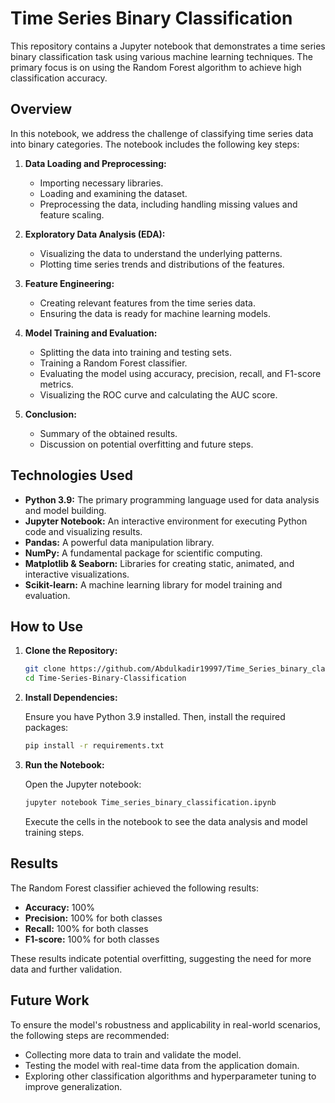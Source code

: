 
# Time Series Binary Classification

This repository contains a Jupyter notebook that demonstrates a time series binary classification task using various machine learning techniques. The primary focus is on using the Random Forest algorithm to achieve high classification accuracy.

## Overview

In this notebook, we address the challenge of classifying time series data into binary categories. The notebook includes the following key steps:

1. **Data Loading and Preprocessing:**
   - Importing necessary libraries.
   - Loading and examining the dataset.
   - Preprocessing the data, including handling missing values and feature scaling.

2. **Exploratory Data Analysis (EDA):**
   - Visualizing the data to understand the underlying patterns.
   - Plotting time series trends and distributions of the features.

3. **Feature Engineering:**
   - Creating relevant features from the time series data.
   - Ensuring the data is ready for machine learning models.

4. **Model Training and Evaluation:**
   - Splitting the data into training and testing sets.
   - Training a Random Forest classifier.
   - Evaluating the model using accuracy, precision, recall, and F1-score metrics.
   - Visualizing the ROC curve and calculating the AUC score.

5. **Conclusion:**
   - Summary of the obtained results.
   - Discussion on potential overfitting and future steps.

## Technologies Used

- **Python 3.9:** The primary programming language used for data analysis and model building.
- **Jupyter Notebook:** An interactive environment for executing Python code and visualizing results.
- **Pandas:** A powerful data manipulation library.
- **NumPy:** A fundamental package for scientific computing.
- **Matplotlib & Seaborn:** Libraries for creating static, animated, and interactive visualizations.
- **Scikit-learn:** A machine learning library for model training and evaluation.

## How to Use

1. **Clone the Repository:**

   ```sh
   git clone https://github.com/Abdulkadir19997/Time_Series_binary_classification.git
   cd Time-Series-Binary-Classification
   ```

2. **Install Dependencies:**

   Ensure you have Python 3.9 installed. Then, install the required packages:

   ```sh
   pip install -r requirements.txt
   ```

3. **Run the Notebook:**

   Open the Jupyter notebook:

   ```sh
   jupyter notebook Time_series_binary_classification.ipynb
   ```

   Execute the cells in the notebook to see the data analysis and model training steps.

## Results

The Random Forest classifier achieved the following results:

- **Accuracy:** 100%
- **Precision:** 100% for both classes
- **Recall:** 100% for both classes
- **F1-score:** 100% for both classes

These results indicate potential overfitting, suggesting the need for more data and further validation.

## Future Work

To ensure the model's robustness and applicability in real-world scenarios, the following steps are recommended:

- Collecting more data to train and validate the model.
- Testing the model with real-time data from the application domain.
- Exploring other classification algorithms and hyperparameter tuning to improve generalization.

